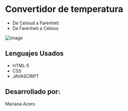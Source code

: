 # Convertidor de temperatura

- De Celsiud a Farenheit
- De Farenheit a Celsius

![image](https://github.com/marianita13/Convertidor_de_Temperatura/assets/124885480/021f76c0-1a94-474b-85fa-27601b54b2e0)

## Lenguajes Usados
- HTML-5
- CSS
- JAVASCRIPT

## Desarrollado por:
 Mariana Acero
